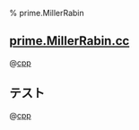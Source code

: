 % prime.MillerRabin

## [prime.MillerRabin.cc](prime.MillerRabin.cc)

@[cpp](prime.MillerRabin.cc)

## テスト

@[cpp](prime.MillerRabin.test.cc)
